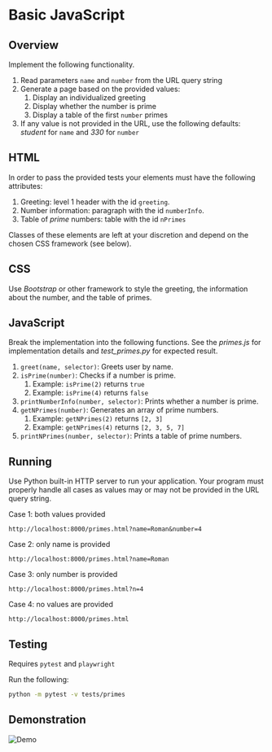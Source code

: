 # Basic JavaScript

## Overview

Implement the following functionality.

1. Read parameters `name` and `number` from the URL query string
2. Generate a page based on the provided values:
   1. Display an individualized greeting
   2. Display whether the number is prime
   3. Display a table of the first `number` primes
3. If any value is not provided in the URL, use the following defaults: *student* for `name` and *330* for `number`

## HTML

In order to pass the provided tests your elements must have the following attributes:

1. Greeting: level 1 header with the id `greeting`.
2. Number information: paragraph with the id `numberInfo`.
3. Table of *prime* numbers: table with the id `nPrimes`

Classes of these elements are left at your discretion and depend on the chosen CSS framework (see below).

## CSS

Use *Bootstrap* or other framework to style the greeting, the information about the number, and the table of primes.

## JavaScript

Break the implementation into the following functions. See the *primes.js* for implementation details and *test_primes.py* for expected result.

1. `greet(name, selector)`: Greets user by name.
2. `isPrime(number)`: Checks if a number is prime.
   1. Example: `isPrime(2)` returns `true`
   2. Example: `isPrime(4)` returns `false`
3. `printNumberInfo(number, selector)`: Prints whether a number is prime.
4. `getNPrimes(number)`: Generates an array of prime numbers.
   1. Example: `getNPrimes(2)` returns `[2, 3]`
   2. Example: `getNPrimes(4)` returns `[2, 3, 5, 7]`
5. `printNPrimes(number, selector)`: Prints a table of prime numbers.

## Running

Use Python built-in HTTP server to run your application. Your program must properly handle all cases as values may or may not be provided in the URL query string.

Case 1: both values provided

```text
http://localhost:8000/primes.html?name=Roman&number=4
```

Case 2: only name is provided

```text
http://localhost:8000/primes.html?name=Roman
```

Case 3: only number is provided

```text
http://localhost:8000/primes.html?n=4
```

Case 4: no values are provided

```text
http://localhost:8000/primes.html
```

## Testing

Requires `pytest` and `playwright`

Run the following:

```bash
python -m pytest -v tests/primes
```

## Demonstration

![Demo](primes.apng)
